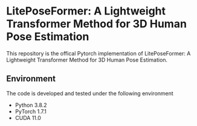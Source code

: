 # LitePoseFormer: A Lightweight Transformer Method for 3D Human Pose Estimation

This repository is the offical Pytorch implementation of LitePoseFormer: A Lightweight Transformer Method for 3D Human Pose Estimation.

## Environment
The code is developed and tested under the following environment

- Python 3.8.2
- PyTorch 1.7.1
- CUDA 11.0
